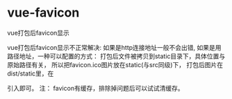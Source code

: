 # vue-favicon
vue打包后favicon显示

vue打包后favicon显示不正常解决:
如果是http连接地址一般不会出错,
如果是用路径地址，一种可以配置的方式：
打包后文件被拷贝到static目录下，具体位置与原始路径有关，
所以把favicon.ico图片放在static(与src同级)下，
打包后图片在dist/static里，在
<link type="favicon" rel="shortcut icon" href="./static/favicon.ico" />
引入即可。
注：
favicon有缓存，排除掉问题后可以试试清缓存。
